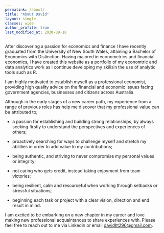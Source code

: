 ```yaml
---
permalink: /about/
title: "About David"
layout: single
classes: wide
author_profile: true
last_modified_at: 2020-08-18
---
```


After discovering a passion for economics and finance I have recently graduated from the University of New South Wales, attaining a Bachelor of Economics with Distinction. Having majored in econometrics and financial economics, I have created this website as a portfolio of my economtric and data analytics work as I continue developing my skillsin the use of analytic tools such as R. 

I am highly motivated to establish myself as a professional economist, providing high quality advice on the financial and economic issues facing government agencies, businesses and citizens across Australia.

Although in the early stages of a new career path, my experience from a range of previous roles has help me discover that my professional value can be attributed to;

- a passion for establishing and building strong relationships, by always seeking firstly to understand the perspectives and experiences of others;

- proactively searching for ways to challenge myself and stretch my abilities in order to add value to my contributions;

- being authentic, and striving to never compromise my personal values or integrity;

- not caring who gets credit, instead taking enjoyment from team victories;

- being resilient, calm and resourceful when working through setbacks or stressful situations;

- beginning each task or project with a clear vision, direction and end result in mind.

I am excited to be embarking on a new chapter in my career and love making new professional acquaintances to share experiences with. Please feel free to reach out to me via Linkedin or email davidht296@gmail.com.
